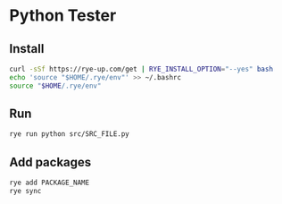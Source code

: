# Python Tester

## Install

```bash
curl -sSf https://rye-up.com/get | RYE_INSTALL_OPTION="--yes" bash
echo 'source "$HOME/.rye/env"' >> ~/.bashrc
source "$HOME/.rye/env"
```

## Run

```bash
rye run python src/SRC_FILE.py
```

## Add packages

```bash
rye add PACKAGE_NAME
rye sync
```
